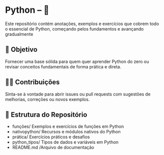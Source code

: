 # Python – 🐍
Este repositório contém anotações, exemplos e exercícios que cobrem todo o essencial de Python, começando pelos fundamentos e avançando gradualmente

## 🎯 Objetivo
Fornecer uma base sólida para quem quer aprender Python do zero ou revisar conceitos fundamentais de forma prática e direta.

## 🧑‍💻 Contribuições

Sinta-se à vontade para abrir issues ou pull requests com sugestões de melhorias, correções ou novos exemplos.
## 📂 Estrutura do Repositório
- funções/ Exemplos e exercícios de funções em Python
- nativopython/ Recursos e módulos nativos do Python
- prática/ Exercícios práticos e desafios
- python_tipos/ Tipos de dados e variáveis em Python
- README.md /Arquivo de documentação
